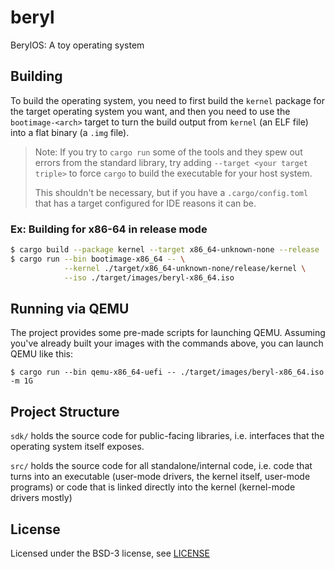 # beryl
BerylOS: A toy operating system

## Building

To build the operating system, you need to first build the `kernel` package
for the target operating system you want, and then you need to use the 
`bootimage-<arch>` target to turn the build output from `kernel` (an ELF file)
into a flat binary (a `.img` file).

> Note: If you try to `cargo run` some of the tools and they spew out errors
> from the standard library, try adding `--target <your target triple>` to force
> `cargo` to build the executable for your host system.
> 
> This shouldn't be necessary, but if you have a `.cargo/config.toml` that 
> has a target configured for IDE reasons it can be.

### Ex: Building for x86-64 in release mode

```sh
$ cargo build --package kernel --target x86_64-unknown-none --release
$ cargo run --bin bootimage-x86_64 -- \
            --kernel ./target/x86_64-unknown-none/release/kernel \
            --iso ./target/images/beryl-x86_64.iso
```

## Running via QEMU

The project provides some pre-made scripts for launching QEMU. Assuming you've already
built your images with the commands above, you can launch QEMU like this:

```shell
$ cargo run --bin qemu-x86_64-uefi -- ./target/images/beryl-x86_64.iso -m 1G
```

## Project Structure

`sdk/` holds the source code for public-facing libraries, i.e. interfaces that
the operating system itself exposes.

`src/` holds the source code for all standalone/internal code, i.e. code that
turns into an executable (user-mode drivers, the kernel itself, user-mode programs)
or code that is linked directly into the kernel (kernel-mode drivers mostly)

## License

Licensed under the BSD-3 license, see [LICENSE](./LICENSE)

